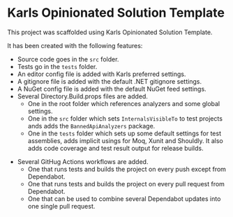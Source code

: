 # Karls Opinionated Solution Template

This project was scaffolded using Karls Opinionated Solution Template.

It has been created with the following features:

* Source code goes in the `src` folder.
* Tests go in the `tests` folder.
* An editor config file is added with Karls preferred settings.
* A gitignore file is added with the default .NET gitignore settings.
* A NuGet config file is added with the default NuGet feed settings.
* Several Directory.Build.props files are added.
  * One in the root folder which references analyzers and some global settings.
  * One in the `src` folder which sets `InternalsVisibleTo` to test projects ands
    adds the `BannedApiAnalyzers` package.
  * One in the `tests` folder which sets up some default settings for test assemblies,
    adds implicit usings for Moq, Xunit and Shouldly. It also adds code coverage and
    test result output for release builds.
<!--#if (includeGithubActions)-->
* Several GitHug Actions workflows are added.
  * One that runs tests and builds the project on every push except from Dependabot.
  * One that runs tests and builds the project on every pull request from Dependabot.
  * One that can be used to combine several Dependabot updates into one single pull request.
<!--#endif-->
